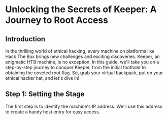 # Unlocking the Secrets of Keeper: A Journey to Root Access

## Introduction

In the thrilling world of ethical hacking, every machine on platforms like Hack The Box brings new challenges and exciting discoveries. Keeper, an enigmatic HTB machine, is no exception. In this guide, we'll take you on a step-by-step journey to conquer Keeper, from the initial foothold to obtaining the coveted root flag. So, grab your virtual backpack, put on your ethical hacker hat, and let's dive in!

## Step 1: Setting the Stage

The first step is to identify the machine's IP address. We'll use this address to create a handy host entry for easy access.

